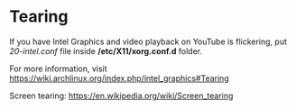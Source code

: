 # Tearing

If you have Intel Graphics and video playback on YouTube is flickering, put *20-intel.conf* file inside **/etc/X11/xorg.conf.d** folder.



For more information, visit https://wiki.archlinux.org/index.php/intel_graphics#Tearing

Screen tearing: https://en.wikipedia.org/wiki/Screen_tearing
